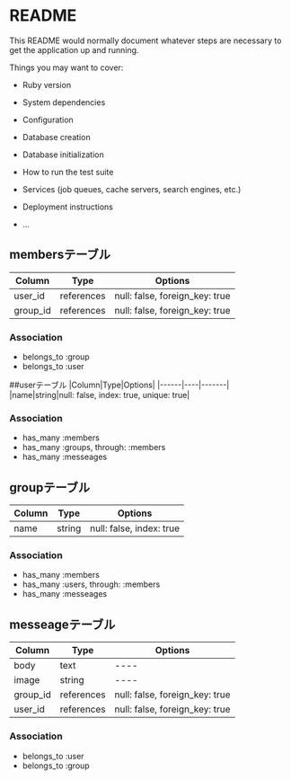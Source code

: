 # README

This README would normally document whatever steps are necessary to get the
application up and running.

Things you may want to cover:

* Ruby version

* System dependencies

* Configuration

* Database creation

* Database initialization

* How to run the test suite

* Services (job queues, cache servers, search engines, etc.)

* Deployment instructions

* ...

## membersテーブル

|Column|Type|Options|
|------|----|-------|
|user_id|references|null: false, foreign_key: true|
|group_id|references|null: false, foreign_key: true|

### Association
- belongs_to :group
- belongs_to :user

##userテーブル
|Column|Type|Options|
|------|----|-------|
|name|string|null: false, index: true, unique: true|

### Association
- has_many :members
- has_many :groups, through: :members
- has_many :messeages

## groupテーブル
|Column|Type|Options|
|------|----|-------|
|name|string|null: false, index: true|

### Association
- has_many :members
- has_many :users, through: :members
- has_many :messeages

## messeageテーブル
|Column|Type|Options|
|------|----|-------|
|body|text|----|
|image|string|----|
|group_id|references|null: false, foreign_key: true|
|user_id|references|null: false, foreign_key: true|

### Association
- belongs_to :user
- belongs_to :group